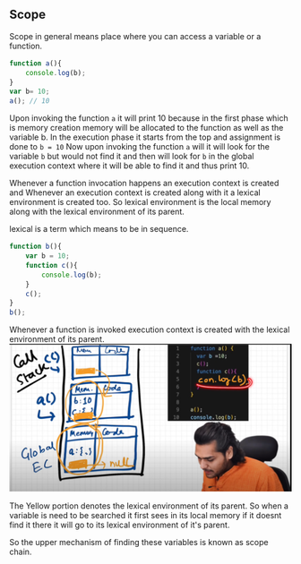 ## Scope 

Scope in general means place where you can access a variable or a function. 
```js
function a(){
    console.log(b);
}
var b= 10; 
a(); // 10
```
Upon invoking the function ``a`` it will print 10 because in the first phase which is memory creation memory will be allocated to the function as well as the variable b. In the execution phase it starts from the top and assignment is done to ``b = 10`` Now upon invoking the function ``a`` will it will look for the variable ``b`` but would not find it and then will look for ``b`` in the global execution context where it will be able to find it and thus print 10. 


Whenever a function invocation happens an execution context is created and
Whenever an execution context is created along with it a lexical environment is created too. So lexical environment is the local memory along with the lexical environment of its parent. 

lexical is a term which means to be in sequence. 

```js
function b(){
    var b = 10;
    function c(){
        console.log(b);
    }
    c();
}
b();
```

Whenever a function is invoked execution context is created with the lexical environment of its parent. 
![](../images/cor-js-01.png)

The Yellow portion denotes the lexical environment of its parent. So when a variable is need to be searched it first sees in its local memory if it doesnt find it there it will go to its lexical environment of it's parent. 

So the upper mechanism of finding these variables is known as scope chain. 